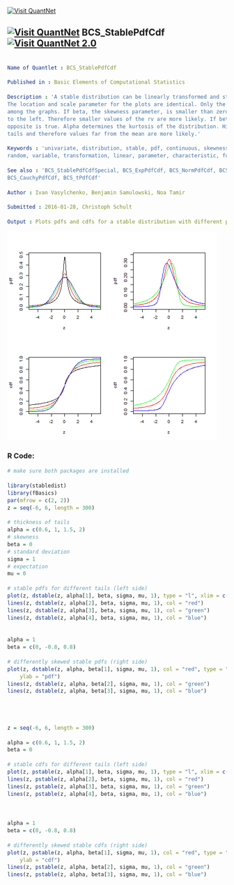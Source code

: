 
[<img src="https://github.com/QuantLet/Styleguide-and-FAQ/blob/master/pictures/banner.png" width="888" alt="Visit QuantNet">](http://quantlet.de/)

## [<img src="https://github.com/QuantLet/Styleguide-and-FAQ/blob/master/pictures/qloqo.png" alt="Visit QuantNet">](http://quantlet.de/) **BCS_StablePdfCdf** [<img src="https://github.com/QuantLet/Styleguide-and-FAQ/blob/master/pictures/QN2.png" width="60" alt="Visit QuantNet 2.0">](http://quantlet.de/)

```yaml

Name of Quantlet : BCS_StablePdfCdf

Published in : Basic Elements of Computational Statistics

Description : 'A stable distribution can be linearly transformed and stays a stable distribtuion.
The location and scale parameter for the plots are identical. Only the skewness and kurtosis varies
among the graphs. If beta, the skewness parameter, is smaller than zero, the distribuion is skewed
to the left. Therefore smaller values of the rv are more likely. If beta is greater than zero, the
opposite is true. Alpha determines the kurtosis of the distribution. Higher values lead to thicker
tails and therefore values far from the mean are more likely.'

Keywords : 'univariate, distribution, stable, pdf, continuous, skewness, tail, kurtosis, two,
random, variable, transformation, linear, parameter, characteristic, function'

See also : 'BCS_StablePdfCdfSpecial, BCS_ExpPdfCdf, BCS_NormPdfCdf, BCS_ChiPdfCdf, BCS_FPdfCdf,
BCS_CauchyPdfCdf, BCS_tPdfCdf'

Author : Ivan Vasylchenko, Benjamin Samulowski, Noa Tamir

Submitted : 2016-01-28, Christoph Schult

Output : Plots pdfs and cdfs for a stable distribution with different parameters.

```

![Picture1](BCS_StablePdfCdf.png)


### R Code:
```r
# make sure both packages are installed

library(stabledist)
library(fBasics)
par(mfrow = c(2, 2))
z = seq(-6, 6, length = 300)

# thickness of tails
alpha = c(0.6, 1, 1.5, 2)
# skewness
beta = 0
# standard deviation
sigma = 1
# expectation
mu = 0

# stable pdfs for different tails (left side)
plot(z, dstable(z, alpha[1], beta, sigma, mu, 1), type = "l", xlim = c(-5, 5), ylim = c(0, 0.5), xlab = "z", ylab = "pdf")
lines(z, dstable(z, alpha[2], beta, sigma, mu, 1), col = "red")
lines(z, dstable(z, alpha[3], beta, sigma, mu, 1), col = "green")
lines(z, dstable(z, alpha[4], beta, sigma, mu, 1), col = "blue")


alpha = 1
beta = c(0, -0.8, 0.8)

# differently skewed stable pdfs (right side)
plot(z, dstable(z, alpha, beta[1], sigma, mu, 1), col = "red", type = "l", xlim = c(-5, 5), ylim = c(0, 0.35), xlab = "z", 
    ylab = "pdf")
lines(z, dstable(z, alpha, beta[2], sigma, mu, 1), col = "green")
lines(z, dstable(z, alpha, beta[3], sigma, mu, 1), col = "blue")




z = seq(-6, 6, length = 300)

alpha = c(0.6, 1, 1.5, 2)
beta = 0

# stable cdfs for different tails (left side)
plot(z, pstable(z, alpha[1], beta, sigma, mu, 1), type = "l", xlim = c(-5, 5), ylim = c(0, 1), xlab = "z", ylab = "cdf")
lines(z, pstable(z, alpha[2], beta, sigma, mu, 1), col = "red")
lines(z, pstable(z, alpha[3], beta, sigma, mu, 1), col = "green")
lines(z, pstable(z, alpha[4], beta, sigma, mu, 1), col = "blue")



alpha = 1
beta = c(0, -0.8, 0.8)

# differently skewed stable cdfs (right side)
plot(z, pstable(z, alpha, beta[1], sigma, mu, 1), col = "red", type = "l", xlim = c(-5, 5), ylim = c(0, 1), xlab = "z", 
    ylab = "cdf")
lines(z, pstable(z, alpha, beta[2], sigma, mu, 1), col = "green")
lines(z, pstable(z, alpha, beta[3], sigma, mu, 1), col = "blue")
```

